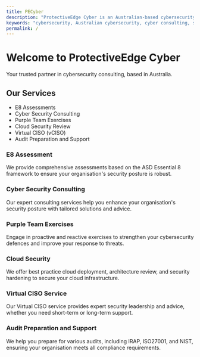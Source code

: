 ```yaml
---
title: PECyber
description: "ProtectiveEdge Cyber is an Australian-based cybersecurity consulting firm offering comprehensive services to state and local governments, and SMEs."
keywords: "cybersecurity, Australian cybersecurity, cyber consulting, state government cybersecurity, local government cybersecurity, SME cybersecurity, IRAP, ISM, essential 8, e8, ASD, compliance"
permalink: /
---
```


# Welcome to ProtectiveEdge Cyber

Your trusted partner in cybersecurity consulting, based in Australia.

## Our Services

*   E8 Assessments
*   Cyber Security Consulting
*   Purple Team Exercises
*   Cloud Security Review
*   Virtual CISO (vCISO)
*   Audit Preparation and Support

### E8 Assessment

We provide comprehensive assessments based on the ASD Essential 8 framework to ensure your organisation's security posture is robust.

### Cyber Security Consulting

Our expert consulting services help you enhance your organisation's security posture with tailored solutions and advice.

### Purple Team Exercises

Engage in proactive and reactive exercises to strengthen your cybersecurity defences and improve your response to threats.

### Cloud Security

We offer best practice cloud deployment, architecture review, and security hardening to secure your cloud infrastructure.

### Virtual CISO Service

Our Virtual CISO service provides expert security leadership and advice, whether you need short-term or long-term support.

### Audit Preparation and Support

We help you prepare for various audits, including IRAP, ISO27001, and NIST, ensuring your organisation meets all compliance requirements.

